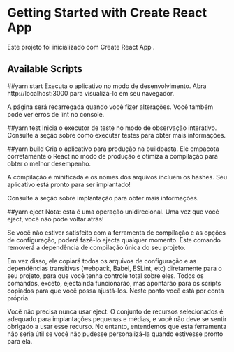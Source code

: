 # Getting Started with Create React App

Este projeto foi inicializado com Create React App .

## Available Scripts

##yarn start
Executa o aplicativo no modo de desenvolvimento.
Abra http://localhost:3000 para visualizá-lo em seu navegador.

A página será recarregada quando você fizer alterações.
Você também pode ver erros de lint no console.

##yarn test
Inicia o executor de teste no modo de observação interativo.
Consulte a seção sobre como executar testes para obter mais informações.

##yarn build
Cria o aplicativo para produção na buildpasta.
Ele empacota corretamente o React no modo de produção e otimiza a compilação para obter o melhor desempenho.

A compilação é minificada e os nomes dos arquivos incluem os hashes.
Seu aplicativo está pronto para ser implantado!

Consulte a seção sobre implantação para obter mais informações.

##yarn eject
Nota: esta é uma operação unidirecional. Uma vez que você eject, você não pode voltar atrás!

Se você não estiver satisfeito com a ferramenta de compilação e as opções de configuração, poderá fazê-lo ejecta qualquer momento. Este comando removerá a dependência de compilação única do seu projeto.

Em vez disso, ele copiará todos os arquivos de configuração e as dependências transitivas (webpack, Babel, ESLint, etc) diretamente para o seu projeto, para que você tenha controle total sobre eles. Todos os comandos, exceto, ejectainda funcionarão, mas apontarão para os scripts copiados para que você possa ajustá-los. Neste ponto você está por conta própria.

Você não precisa nunca usar eject. O conjunto de recursos selecionados é adequado para implantações pequenas e médias, e você não deve se sentir obrigado a usar esse recurso. No entanto, entendemos que esta ferramenta não seria útil se você não pudesse personalizá-la quando estivesse pronto para ela.
